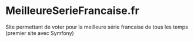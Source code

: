 # MeilleureSerieFrancaise.fr
Site permettant de voter pour la meilleure série francaise de tous les temps (premier site avec Symfony)
